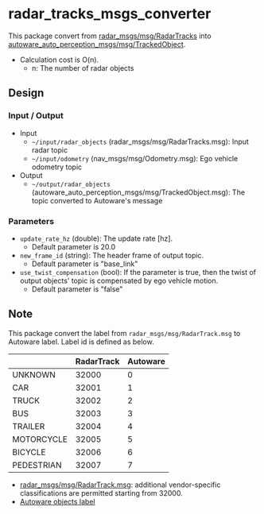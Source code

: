 # radar_tracks_msgs_converter

This package convert from [radar_msgs/msg/RadarTracks](https://github.com/ros-perception/radar_msgs/blob/ros2/msg/RadarTracks.msg) into [autoware_auto_perception_msgs/msg/TrackedObject](https://gitlab.com/autowarefoundation/autoware.auto/autoware_auto_msgs/-/blob/master/autoware_auto_perception_msgs/msg/TrackedObject.idl).

- Calculation cost is O(n).
  - n: The number of radar objects

## Design

### Input / Output

- Input
  - `~/input/radar_objects` (radar_msgs/msg/RadarTracks.msg): Input radar topic
  - `~/input/odometry` (nav_msgs/msg/Odometry.msg): Ego vehicle odometry topic
- Output
  - `~/output/radar_objects` (autoware_auto_perception_msgs/msg/TrackedObject.msg): The topic converted to Autoware's message

### Parameters

- `update_rate_hz` (double): The update rate [hz].
  - Default parameter is 20.0
- `new_frame_id` (string): The header frame of output topic.
  - Default parameter is "base_link"
- `use_twist_compensation` (bool): If the parameter is true, then the twist of output objects' topic is compensated by ego vehicle motion.
  - Default parameter is "false"

## Note

This package convert the label from `radar_msgs/msg/RadarTrack.msg` to Autoware label.
Label id is defined as below.

|            | RadarTrack | Autoware |
| ---------- | ---------- | -------- |
| UNKNOWN    | 32000      | 0        |
| CAR        | 32001      | 1        |
| TRUCK      | 32002      | 2        |
| BUS        | 32003      | 3        |
| TRAILER    | 32004      | 4        |
| MOTORCYCLE | 32005      | 5        |
| BICYCLE    | 32006      | 6        |
| PEDESTRIAN | 32007      | 7        |

- [radar_msgs/msg/RadarTrack.msg](https://github.com/ros-perception/radar_msgs/blob/ros2/msg/RadarTrack.msg): additional vendor-specific classifications are permitted starting from 32000.
- [Autoware objects label](https://gitlab.com/autowarefoundation/autoware.auto/autoware_auto_msgs/-/blob/master/autoware_auto_perception_msgs/msg/ObjectClassification.idl)
